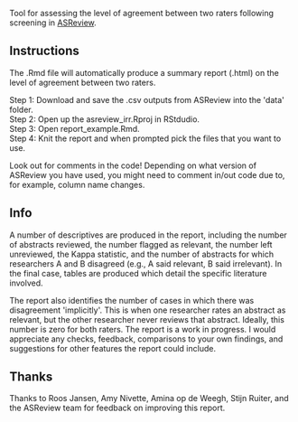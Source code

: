 Tool for assessing the level of agreement between two raters following screening in [ASReview](https://asreview.nl/).

## Instructions

The .Rmd file will automatically produce a summary report (.html) on the level of agreement between two raters.

Step 1: Download and save the .csv outputs from ASReview into the 'data' folder.  
Step 2: Open up the asreview_irr.Rproj in RStdudio.  
Step 3: Open report_example.Rmd.  
Step 4: Knit the report and when prompted pick the files that you want to use.  

Look out for comments in the code! Depending on what version of ASReview you have used, you might need to comment in/out code due to, for example, column name changes.

## Info

A number of descriptives are produced in the report, including the number of abstracts reviewed, the number flagged as relevant, the number left unreviewed, the Kappa statistic, and the number of abstracts for which researchers A and B disagreed (e.g., A said relevant, B said irrelevant). In the final case, tables are produced which detail the specific literature involved.

The report also identifies the number of cases in which there was disagreement 'implicitly'. This is when one researcher rates an abstract as relevant, but the other researcher never reviews that abstract. Ideally, this number is zero for both raters.
The report is a work in progress. I would appreciate any checks, feedback, comparisons to your own findings, and suggestions for other features the report could include.

## Thanks

Thanks to Roos Jansen, Amy Nivette, Amina op de Weegh, Stijn Ruiter, and the ASReview team for feedback on improving this report.

